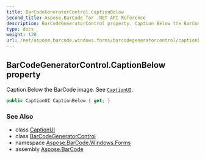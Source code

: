 ```yaml
---
title: BarCodeGeneratorControl.CaptionBelow
second_title: Aspose.BarCode for .NET API Reference
description: BarCodeGeneratorControl property. Caption Below the BarCode image. See CaptionUI
type: docs
weight: 120
url: /net/aspose.barcode.windows.forms/barcodegeneratorcontrol/captionbelow/
---
```

## BarCodeGeneratorControl.CaptionBelow property

Caption Below the BarCode image. See [`CaptionUI`](../../captionui/).

```csharp
public CaptionUI CaptionBelow { get; }
```

### See Also

* class [CaptionUI](../../captionui/)
* class [BarCodeGeneratorControl](../)
* namespace [Aspose.BarCode.Windows.Forms](../../barcodegeneratorcontrol/)
* assembly [Aspose.BarCode](../../../)


